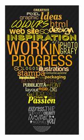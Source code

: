 

![Work in Progress](../00_includes/AWS-12%20Well%20Architected%20Framework/Work%20in%20Progress.PNG)

